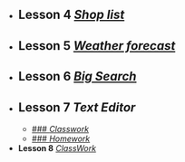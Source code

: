 + ## **Lesson 4**  [*Shop list*](https://elvirabushyna.github.io/smashinghtml5/4/)
+ ## **Lesson 5**  [*Weather forecast*](https://elvirabushyna.github.io/smashinghtml5/5/)
+ ## **Lesson 6** [*Big Search*](https://elvirabushyna.github.io/smashinghtml5/6/)
+ ## **Lesson 7**  *Text Editor*
  + [### *Classwork*](https://elvirabushyna.github.io/smashinghtml5/7/Classwork)
  + [### *Homework*](https://elvirabushyna.github.io/smashinghtml5/7/)
+ **Lesson 8**  [*ClassWork*](https://elvirabushyna.github.io/smashinghtml5/8/)
